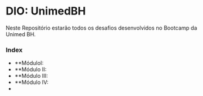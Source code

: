 # DIO: UnimedBH
Neste Repositório estarão todos os desafios desenvolvidos no Bootcamp da Unimed BH.

### Index
- **MóduloI:
- **Módulo II: 
- **Módulo III:
- **Módulo IV:
- 

